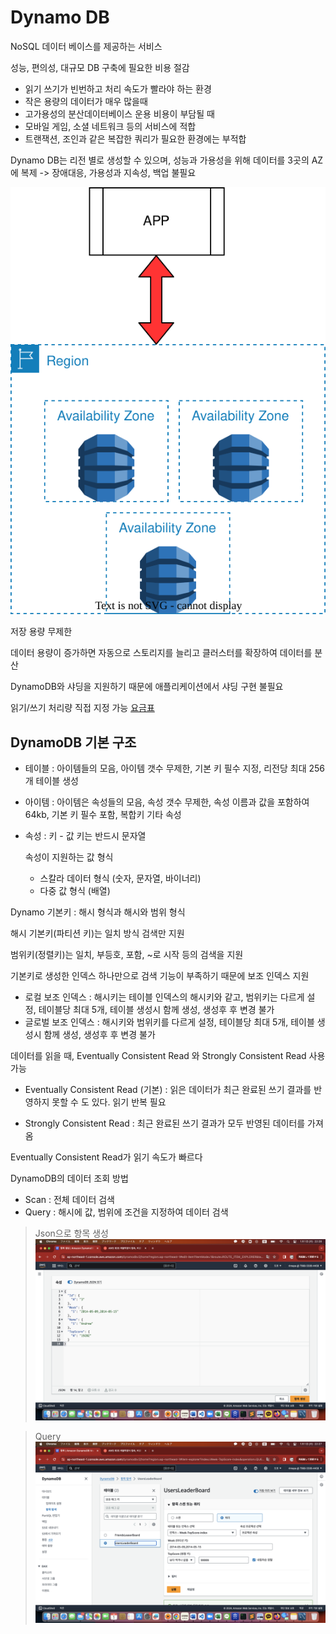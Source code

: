# Dynamo DB

NoSQL 데이터 베이스를 제공하는 서비스

성능, 편의성, 대규모 DB 구축에 필요한 비용 절감

- 읽기 쓰기가 빈번하고 처리 속도가 빨라야 하는 환경
- 작은 용량의 데이터가 매우 많을때
- 고가용성의 분산데이터베이스 운용 비용이 부담될 때
- 모바일 게임, 소셜 네트워크 등의 서비스에 적합
- 트랜잭션, 조인과 같은 복잡한 쿼리가 필요한 환경에는 부적합

Dynamo DB는 리전 별로 생성할 수 있으며, 성능과 가용성을 위해 데이터를 3곳의 AZ에 복제 -> 장애대응, 가용성과 지속성, 백업 불필요

![Dynamo](../images/AWS/AWS_DYNAMO.drawio.svg)

저장 용량 무제한

데이터 용량이 증가하면 자동으로 스토리지를 늘리고 클러스터를 확장하여 데이터를 분산

DynamoDB와 샤딩을 지원하기 때문에 애플리케이션에서 샤딩 구현 불필요

읽기/쓰기 처리량 직접 지정 가능 [요금표](https://aws.amazon.com/ko/dynamodb/pricing/)

## DynamoDB 기본 구조

- 테이블 : 아이템들의 모음, 아이템 갯수 무제한, 기본 키 필수 지정, 리전당 최대 256개 테이블 생성
- 아이템 : 아이템은 속성들의 모음, 속성 갯수 무제한, 속성 이름과 값을 포함하여 64kb, 기본 키 필수 포함, 복합키 기타 속성
- 속성 : 키 - 값 키는 반드시 문자열

    속성이 지원하는 값 형식 
    - 스칼라 데이터 형식 (숫자, 문자열, 바이너리)
    - 다중 값 형식 (배열)

Dynamo 기본키 : 해시 형식과 해시와 범위 형식

해시 기본키(파티션 키)는 일치 방식 검색만 지원

범위키(정렬키)는 일치, 부등호, 포함, ~로 시작 등의 검색을 지원

기본키로 생성한 인덱스 하나만으로 검색 기능이 부족하기 때문에 보조 인덱스 지원
- 로컬 보조 인덱스 : 해시키는 테이블 인덱스의 해시키와 같고, 범위키는 다르게 설정, 테이블당 최대 5개, 테이블 생성시 함께 생성, 생성후 후 변경 불가
- 글로벌 보조 인덱스 : 해시키와 범위키를 다르게 설정, 테이블당 최대 5개, 테이블 생성시 함께 생성, 생성후 후 변경 불가
    
데이터를 읽을 때, Eventually Consistent Read 와 Strongly Consistent Read 사용 가능

- Eventually Consistent Read (기본) : 읽은 데이터가 최근 완료된 쓰기 결과를 반영하지 못할 수 도 있다. 읽기 반복 필요

- Strongly Consistent Read : 최근 완료된 쓰기 결과가 모두 반영된 데이터를 가져옴

Eventually Consistent Read가 읽기 속도가 빠르다

DynamoDB의 데이터 조회 방법
- Scan : 전체 데이터 검색
- Query : 해시에 값, 범위에 조건을 지정하여 데이터 검색

> Json으로 항목 생성
![json](../images/AWS/DynamoJson.png)

> Query
![Query](../images/AWS/DynamoQuery.png)